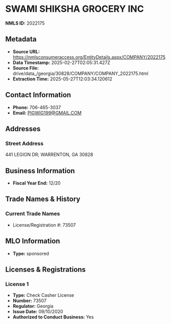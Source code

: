 # SWAMI SHIKSHA GROCERY INC

**NMLS ID:** 2022175

## Metadata
- **Source URL:** https://nmlsconsumeraccess.org/EntityDetails.aspx/COMPANY/2022175
- **Data Timestamp:** 2025-02-27T02:05:31.427Z
- **Source File:** drive/data_/georgia/30828/COMPANY/COMPANY_2022175.html
- **Extraction Time:** 2025-05-27T12:03:34.120612

## Contact Information
- **Phone:** 706-465-3037
- **Email:** PIGWIG199@GMAIL.COM

## Addresses
### Street Address
441 LEGION DR; WARRENTON, GA 30828

## Business Information
- **Fiscal Year End:** 12/20

## Trade Names & History
### Current Trade Names
- License/Registration #: 73507

## MLO Information
- **Type:** sponsored

## Licenses & Registrations

### License 1
- **Type:** Check Casher License
- **Number:** 73507
- **Regulator:** Georgia
- **Issue Date:** 09/10/2020
- **Authorized to Conduct Business:** Yes
